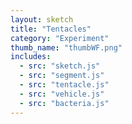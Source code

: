 ```yaml
---
layout: sketch
title: "Tentacles"
category: "Experiment"
thumb_name: "thumbWF.png"
includes:
  - src: "sketch.js"
  - src: "segment.js"
  - src: "tentacle.js"
  - src: "vehicle.js"
  - src: "bacteria.js"
---
```


<!--

  You can change the title, category and thumb as you like
  (just make sure the folder contain a jpg for the thumb with the correct name)
  Do not change the first line "layout: sketch"

  If you need to customize this html page:
    1) delete the line "layout: sketch"
    2) copy the content of "/_layouts/sketch.html" below.
    Make sure to leave one line of space between the markup above and the html code

-->
